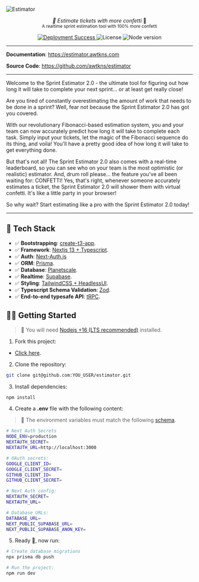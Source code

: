 ![Estimator](https://github.com/awtkns/estimator/blob/main/public/banner.png)

<p align="center">
  <em>🥳 Estimate tickets with more confetti</em> 🥳</br>
  <sub>A realtime sprint estimation tool with 100% more confetti</sub>
</p>
<p align="center">
 <a href="https://estimator.awtkns.com/" target="_blank">
  <img alt="Deployment Success" src="https://img.shields.io/github/deployments/awtkns/estimator/production?color=2334D058&label=Deployment" />
 </a>
 <img alt="License" src="https://img.shields.io/github/license/awtkns/estimator?color=2334D058" />
    <img alt="Node version" src="https://img.shields.io/static/v1?label=node&message=%20%3E=16.0.0&logo=node.js&color=2334D058" />
</p>


---

**Documentation**: <a href="https://estimator.awtkns.com/" target="_blank">https://estimator.awtkns.com</a>

**Source Code**: <a href="https://github.com/awtkns/estimator" target="_blank">https://github.com/awtkns/estimator</a>

---

Welcome to the Sprint Estimator 2.0 - the ultimate tool for figuring out how long it will take to complete 
your next sprint... or at least get really close!

Are you tired of constantly overestimating the amount of work that needs to be done in a sprint? 
Well, fear not because the Sprint Estimator 2.0 has got you covered.

With our revolutionary Fibonacci-based estimation system, you and your team can now accurately predict 
how long it will take to complete each task. Simply input your tickets, let the magic of the Fibonacci sequence 
do its thing, and voila! You'll have a pretty good idea of how long it will take to get everything done.

But that's not all! The Sprint Estimator 2.0 also comes with a real-time leaderboard, 
so you can see who on your team is the most optimistic (or realistic) estimator. And, drum roll please... 
the feature you've all been waiting for: CONFETTI! Yes, that's right, whenever someone accurately 
estimates a ticket, the Sprint Estimator 2.0 will shower them with virtual confetti. 
It's like a little party in your browser!

So why wait? Start estimating like a pro with the Sprint Estimator 2.0 today!

---

## 🚀 Tech Stack
- ✅ **Bootstrapping**: [create-t3-app](https://create.t3.gg).
- ✅ **Framework**: [Nextjs 13 + Typescript](https://nextjs.org/).
- ✅ **Auth**: [Next-Auth.js](https://next-auth.js.org)
- ✅ **ORM**: [Prisma](https://prisma.io).
- ✅ **Database**: [Planetscale](https://planetscale.com/).
- ✅ **Realtime**: [Supabase](https://supabase.com/).
- ✅ **Styling**: [TailwindCSS + HeadlessUI](https://tailwindcss.com).
- ✅ **Typescript Schema Validation**: [Zod](https://github.com/colinhacks/zod).
- ✅ **End-to-end typesafe API**: [tRPC](https://trpc.io/).

## 👨‍🚀 Getting Started

> 🚧 You will need [Nodejs +16 (LTS recommended)](https://nodejs.org/en/) installed.

1. Fork this project:

- [Click here](https://github.com/awtkns/estimator/fork).

2. Clone the repository:

```bash
git clone git@github.com:YOU_USER/estimator.git
```

3. Install dependencies:

```bash
npm install
```

4. Create a **.env** file with the following content:

> 🚧 The environment variables must match the following [schema](https://github.com/awtkns/estimator/blob/main/src/env/schema.mjs#L8).

```bash
# Next Auth Secrets
NODE_ENV=production
NEXTAUTH_SECRET=
NEXTAUTH_URL=http://localhost:3000

# OAuth secrets:
GOOGLE_CLIENT_ID=
GOOGLE_CLIENT_SECRET=
GITHUB_CLIENT_ID=
GITHUB_CLIENT_SECRET=

# Next Auth config:
NEXTAUTH_SECRET=
NEXTAUTH_URL=

# Database URLs:
DATABASE_URL=
NEXT_PUBLIC_SUPABASE_URL=
NEXT_PUBLIC_SUPABASE_ANON_KEY=
```

5. Ready 🥳, now run:

```bash
# Create database migrations
npx prisma db push

# Run the project:
npm run dev
```

